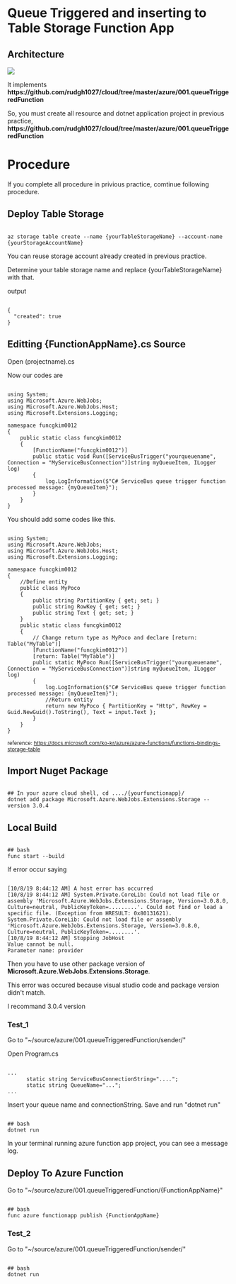 # Queue Triggered and inserting to Table Storage Function App

## Architecture
<img src="https://docs.microsoft.com/ko-kr/azure/architecture/patterns/_images/queue-based-load-leveling-function.png"></img>
<p>It implements <b>https://github.com/rudgh1027/cloud/tree/master/azure/001.queueTriggeredFunction</b></p>
<p>So, you must create all resource and dotnet application project in previous practice, <b>https://github.com/rudgh1027/cloud/tree/master/azure/001.queueTriggeredFunction</b></p>

# Procedure
If you complete all procedure in privious practice, comtinue following procedure.

## Deploy Table Storage

<pre><code>
az storage table create --name {yourTableStorageName} --account-name {yourStorageAccountName}
</code></pre>

You can reuse storage account already created in previous practice.

Determine your table storage name and replace {yourTableStorageName} with that.

output
<pre><code>
{
  "created": true
}
</code></pre>

## Editting {FunctionAppName}.cs Source
<p>Open (projectname).cs</p>
<p>Now our codes are</p> 

<pre><code>
using System;
using Microsoft.Azure.WebJobs;
using Microsoft.Azure.WebJobs.Host;
using Microsoft.Extensions.Logging;

namespace funcgkim0012
{
    public static class funcgkim0012
    {
        [FunctionName("funcgkim0012")]
        public static void Run([ServiceBusTrigger("yourqueuename", Connection = "MyServiceBusConnection")]string myQueueItem, ILogger log)
        {
            log.LogInformation($"C# ServiceBus queue trigger function processed message: {myQueueItem}");
        }
    }
}
</code></pre>

You should add some codes like this.
<pre><code>
using System;
using Microsoft.Azure.WebJobs;
using Microsoft.Azure.WebJobs.Host;
using Microsoft.Extensions.Logging;

namespace funcgkim0012
{
    //Define entity
    public class MyPoco
    {
        public string PartitionKey { get; set; }
        public string RowKey { get; set; }
        public string Text { get; set; }
    }
    public static class funcgkim0012
    {
        // Change return type as MyPoco and declare [return: Table("MyTable")]
        [FunctionName("funcgkim0012")]
        [return: Table("MyTable")]
        public static MyPoco Run([ServiceBusTrigger("yourqueuename", Connection = "MyServiceBusConnection")]string myQueueItem, ILogger log)
        {
            log.LogInformation($"C# ServiceBus queue trigger function processed message: {myQueueItem}");
            //Return entity
            return new MyPoco { PartitionKey = "Http", RowKey = Guid.NewGuid().ToString(), Text = input.Text };
        }
    }
}
</code></pre>
<small>reference: https://docs.microsoft.com/ko-kr/azure/azure-functions/functions-bindings-storage-table</small>

## Import Nuget Package
<pre><code>
## In your azure cloud shell, cd ..../{yourfunctionapp}/
dotnet add package Microsoft.Azure.WebJobs.Extensions.Storage --version 3.0.4
</code></pre>
## Local Build
<pre><code>
## bash
func start --build
</code></pre>

If error occur saying 
<pre><code>
[10/8/19 8:44:12 AM] A host error has occurred
[10/8/19 8:44:12 AM] System.Private.CoreLib: Could not load file or assembly 'Microsoft.Azure.WebJobs.Extensions.Storage, Version=3.0.8.0, Culture=neutral, PublicKeyToken=.........'. Could not find or load a specific file. (Exception from HRESULT: 0x80131621). System.Private.CoreLib: Could not load file or assembly 'Microsoft.Azure.WebJobs.Extensions.Storage, Version=3.0.8.0, Culture=neutral, PublicKeyToken=........'.
[10/8/19 8:44:12 AM] Stopping JobHost
Value cannot be null.
Parameter name: provider
</code></pre>
<p>Then you have to use other package version of <b>Microsoft.Azure.WebJobs.Extensions.Storage</b>.</p> 
<p>This error was occured because visual studio code and package version didn't match.</p>
<p>I recommand 3.0.4 version</p>

### Test_1
Go to "~/source/azure/001.queueTriggeredFunction/sender/"
<p>Open Program.cs</p>
<pre><code>
...
      static string ServiceBusConnectionString="....";
      static string QueueName="..."; 
...
</code></pre>
Insert your queue name and connectionString.
Save and run "dotnet run"
<pre><code>
## bash
dotnet run
</code></pre>
In your terminal running azure function app project, you can see a message log.

## Deploy To Azure Function
Go to "~/source/azure/001.queueTriggeredFunction/{FunctionAppName}"
<pre><code>
## bash
func azure functionapp publish {FunctionAppName}
</code></pre>

### Test_2
Go to "~/source/azure/001.queueTriggeredFunction/sender/"
<pre><code>
## bash
dotnet run
</code></pre>
